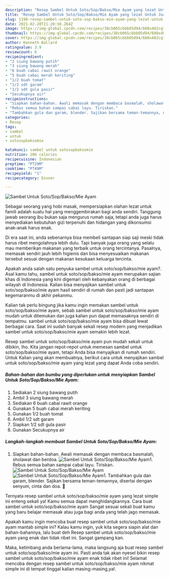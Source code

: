 ```yaml
---
description: "Resep Sambel Untuk Soto/Sop/Bakso/Mie Ayam yang lezat Untuk Jualan"
title: "Resep Sambel Untuk Soto/Sop/Bakso/Mie Ayam yang lezat Untuk Jualan"
slug: 1198-resep-sambel-untuk-soto-sop-bakso-mie-ayam-yang-lezat-untuk-jualan
date: 2021-02-28T21:20:56.264Z
image: https://img-global.cpcdn.com/recipes/38cb065cbbb05d94/680x482cq70/sambel-untuk-sotosopbaksomie-ayam-foto-resep-utama.jpg
thumbnail: https://img-global.cpcdn.com/recipes/38cb065cbbb05d94/680x482cq70/sambel-untuk-sotosopbaksomie-ayam-foto-resep-utama.jpg
cover: https://img-global.cpcdn.com/recipes/38cb065cbbb05d94/680x482cq70/sambel-untuk-sotosopbaksomie-ayam-foto-resep-utama.jpg
author: Kenneth Ballard
ratingvalue: 3.9
reviewcount: 6
recipeingredient:
- "2 siung bawang putih"
- "3 siung bawang merah"
- "6 buah cabai rawit orange"
- "5 buah cabai merah keriting"
- "1/2 buah tomat"
- "1/2 sdt garam"
- "1/2 sdt gula pasir"
- "Secukupnya air"
recipeinstructions:
- "Siapkan bahan-bahan. Awali memasak dengan membaca basmalah, sholawat dan berdoa."
- "Rebus semua bahan sampai cabai layu. Tiriskan."
- "Tambahkan gula dan garam, blender. Sajikan bersama teman-temannya, disertai dengan senyum, cinta dan doa. 🖤"
categories:
- Resep
tags:
- sambel
- untuk
- sotosopbaksomie

katakunci: sambel untuk sotosopbaksomie 
nutrition: 206 calories
recipecuisine: Indonesian
preptime: "PT29M"
cooktime: "PT49M"
recipeyield: "1"
recipecategory: Dinner

---
```



![Sambel Untuk Soto/Sop/Bakso/Mie Ayam](https://img-global.cpcdn.com/recipes/38cb065cbbb05d94/680x482cq70/sambel-untuk-sotosopbaksomie-ayam-foto-resep-utama.jpg)

Sebagai seorang yang hobi masak, mempersiapkan olahan lezat untuk famili adalah suatu hal yang menggembirakan bagi anda sendiri. Tanggung jawab seorang ibu bukan saja mengurus rumah saja, tetapi anda juga harus menyediakan kebutuhan gizi terpenuhi dan hidangan yang dikonsumsi anak-anak harus enak.

Di era  saat ini, anda sebenarnya bisa membeli santapan siap saji meski tidak harus ribet mengolahnya lebih dulu. Tapi banyak juga orang yang selalu mau memberikan makanan yang terbaik untuk orang tercintanya. Pasalnya, memasak sendiri jauh lebih higienis dan bisa menyesuaikan makanan tersebut sesuai dengan makanan kesukaan keluarga tercinta. 



Apakah anda salah satu penyuka sambel untuk soto/sop/bakso/mie ayam?. Asal kamu tahu, sambel untuk soto/sop/bakso/mie ayam merupakan sajian khas di Indonesia yang kini digemari oleh kebanyakan orang di berbagai wilayah di Indonesia. Kalian bisa menyajikan sambel untuk soto/sop/bakso/mie ayam hasil sendiri di rumah dan pasti jadi santapan kegemaranmu di akhir pekanmu.

Kalian tak perlu bingung jika kamu ingin memakan sambel untuk soto/sop/bakso/mie ayam, sebab sambel untuk soto/sop/bakso/mie ayam mudah untuk ditemukan dan juga kalian pun dapat memasaknya sendiri di tempatmu. sambel untuk soto/sop/bakso/mie ayam bisa dibuat lewat berbagai cara. Saat ini sudah banyak sekali resep modern yang menjadikan sambel untuk soto/sop/bakso/mie ayam semakin lebih lezat.

Resep sambel untuk soto/sop/bakso/mie ayam pun mudah sekali untuk dibikin, lho. Kita jangan repot-repot untuk memesan sambel untuk soto/sop/bakso/mie ayam, tetapi Anda bisa menyajikan di rumah sendiri. Untuk Kalian yang akan membuatnya, berikut cara untuk menyajikan sambel untuk soto/sop/bakso/mie ayam yang lezat yang dapat Anda coba sendiri.

<!--inarticleads1-->

##### Bahan-bahan dan bumbu yang diperlukan untuk menyiapkan Sambel Untuk Soto/Sop/Bakso/Mie Ayam:

1. Sediakan 2 siung bawang putih
1. Ambil 3 siung bawang merah
1. Sediakan 6 buah cabai rawit orange
1. Gunakan 5 buah cabai merah keriting
1. Gunakan 1/2 buah tomat
1. Ambil 1/2 sdt garam
1. Siapkan 1/2 sdt gula pasir
1. Gunakan Secukupnya air




<!--inarticleads2-->

##### Langkah-langkah membuat Sambel Untuk Soto/Sop/Bakso/Mie Ayam:

1. Siapkan bahan-bahan. Awali memasak dengan membaca basmalah, sholawat dan berdoa.
<img src="https://img-global.cpcdn.com/steps/f6719e1d3d4c3cd0/160x128cq70/sambel-untuk-sotosopbaksomie-ayam-langkah-memasak-1-foto.jpg" alt="Sambel Untuk Soto/Sop/Bakso/Mie Ayam">1. Rebus semua bahan sampai cabai layu. Tiriskan.
<img src="https://img-global.cpcdn.com/steps/6a543d0ab5daa489/160x128cq70/sambel-untuk-sotosopbaksomie-ayam-langkah-memasak-2-foto.jpg" alt="Sambel Untuk Soto/Sop/Bakso/Mie Ayam"><img src="https://img-global.cpcdn.com/steps/b80ce8fbe3712c10/160x128cq70/sambel-untuk-sotosopbaksomie-ayam-langkah-memasak-2-foto.jpg" alt="Sambel Untuk Soto/Sop/Bakso/Mie Ayam">1. Tambahkan gula dan garam, blender. Sajikan bersama teman-temannya, disertai dengan senyum, cinta dan doa. 🖤




Ternyata resep sambel untuk soto/sop/bakso/mie ayam yang lezat simple ini enteng sekali ya! Kamu semua dapat menghidangkannya. Cara buat sambel untuk soto/sop/bakso/mie ayam Sangat sesuai sekali buat kamu yang baru belajar memasak atau juga bagi anda yang telah jago memasak.

Apakah kamu ingin mencoba buat resep sambel untuk soto/sop/bakso/mie ayam mantab simple ini? Kalau kamu ingin, yuk kita segera siapin alat dan bahan-bahannya, lalu buat deh Resep sambel untuk soto/sop/bakso/mie ayam yang enak dan tidak ribet ini. Sangat gampang kan. 

Maka, ketimbang anda berlama-lama, maka langsung aja buat resep sambel untuk soto/sop/bakso/mie ayam ini. Pasti anda tak akan nyesel bikin resep sambel untuk soto/sop/bakso/mie ayam enak tidak ribet ini! Selamat mencoba dengan resep sambel untuk soto/sop/bakso/mie ayam nikmat simple ini di tempat tinggal kalian masing-masing,ya!.

